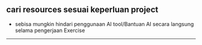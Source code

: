 ## cari resources sesuai keperluan project

- sebisa mungkin hindari penggunaan AI tool/Bantuan AI secara langsung selama pengerjaan Exercise
---
